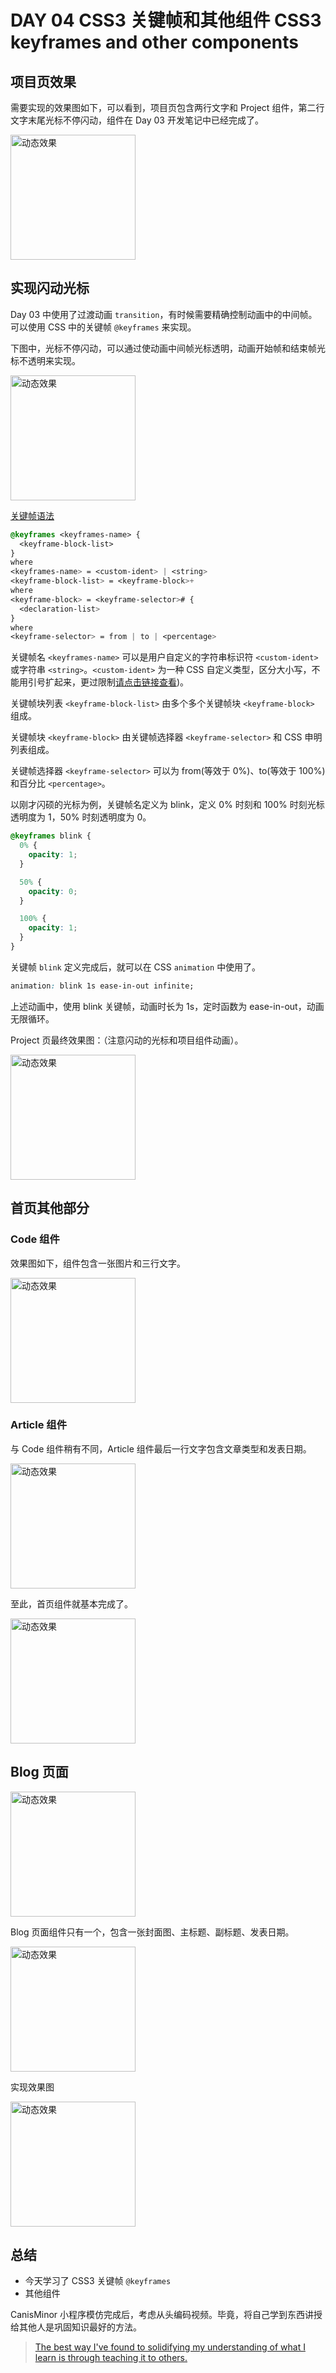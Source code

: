 # DAY 04 CSS3 关键帧和其他组件 CSS3 keyframes and other components

## 项目页效果

需要实现的效果图如下，可以看到，项目页包含两行文字和 Project 组件，第二行文字末尾光标不停闪动，组件在 Day 03 开发笔记中已经完成了。

<img src="https://person-blog-1255441669.cos.ap-beijing.myqcloud.com/images/20191118215259.jpeg" width = "200px" alt="动态效果" align=center />

## 实现闪动光标

Day 03 中使用了过渡动画 `transition`，有时候需要精确控制动画中的中间帧。可以使用 CSS 中的关键帧 `@keyframes` 来实现。

下图中，光标不停闪动，可以通过使动画中间帧光标透明，动画开始帧和结束帧光标不透明来实现。

<img src="https://person-blog-1255441669.cos.ap-beijing.myqcloud.com/images/20191118223206.gif" width = "200px" alt="动态效果" align=center />

[关键帧语法](https://developer.mozilla.org/zh-CN/docs/Web/CSS/@keyframes)

```css
@keyframes <keyframes-name> {
  <keyframe-block-list>
}
where
<keyframes-name> = <custom-ident> | <string>
<keyframe-block-list> = <keyframe-block>+
where
<keyframe-block> = <keyframe-selector># {
  <declaration-list>
}
where
<keyframe-selector> = from | to | <percentage>
```

关键帧名 `<keyframes-name>` 可以是用户自定义的字符串标识符 `<custom-ident>` 或字符串 `<string>`。`<custom-ident>` 为一种 CSS 自定义类型，区分大小写，不能用引号扩起来，更过限制[请点击链接查看](https://developer.mozilla.org/zh-CN/docs/Web/CSS/custom-ident))。

关键帧块列表 `<keyframe-block-list>` 由多个多个关键帧块 `<keyframe-block>` 组成。

关键帧块 `<keyframe-block>` 由关键帧选择器 `<keyframe-selector>` 和 CSS 申明列表组成。

关键帧选择器 `<keyframe-selector>` 可以为 from(等效于 0%)、to(等效于 100%)和百分比 `<percentage>`。

以刚才闪硕的光标为例，关键帧名定义为 blink，定义 0% 时刻和 100% 时刻光标透明度为 1，50% 时刻透明度为 0。

```css
@keyframes blink {
  0% {
    opacity: 1;
  }

  50% {
    opacity: 0;
  }

  100% {
    opacity: 1;
  }
}
```

关键帧 `blink` 定义完成后，就可以在 CSS `animation` 中使用了。

```css
animation: blink 1s ease-in-out infinite;
```

上述动画中，使用 blink 关键帧，动画时长为 1s，定时函数为 ease-in-out，动画无限循环。

Project 页最终效果图：（注意闪动的光标和项目组件动画）。

<img src="https://person-blog-1255441669.cos.ap-beijing.myqcloud.com/images/20191118232420.gif" width = "200px" alt="动态效果" align=center />

## 首页其他部分

### Code 组件

效果图如下，组件包含一张图片和三行文字。

<img src="https://person-blog-1255441669.cos.ap-beijing.myqcloud.com/images/20191118155058.jpeg" width = "200px" alt="动态效果" align=center />

### Article 组件

与 Code 组件稍有不同，Article 组件最后一行文字包含文章类型和发表日期。

<img src="https://person-blog-1255441669.cos.ap-beijing.myqcloud.com/images/20191118165835.jpeg" width = "200px" alt="动态效果" align=center />

至此，首页组件就基本完成了。

<img src="https://person-blog-1255441669.cos.ap-beijing.myqcloud.com/images/20191118172948.gif" width = "200px" alt="动态效果" align=center />

## Blog 页面

<img src="https://person-blog-1255441669.cos.ap-beijing.myqcloud.com/images/20191118173449.jpeg" width = "200px" alt="动态效果" align=center />

Blog 页面组件只有一个，包含一张封面图、主标题、副标题、发表日期。

<img src="https://person-blog-1255441669.cos.ap-beijing.myqcloud.com/images/20191118173723.jpeg" width = "200px" alt="动态效果" align=center />

实现效果图

<img src="https://person-blog-1255441669.cos.ap-beijing.myqcloud.com/images/20191118214811.jpeg" width = "200px" alt="动态效果" align=center />

## 总结

- 今天学习了 CSS3 关键帧 `@keyframes`
- 其他组件

CanisMinor 小程序模仿完成后，考虑从头编码视频。毕竟，将自己学到东西讲授给其他人是巩固知识最好的方法。

> [The best way I've found to solidifying my understanding of what I learn is through teaching it to others.](https://www.youtube.com/watch?v=-qPh6I2hfjw&feature=youtu.be&list=PLV5CVI1eNcJgNqzNwcs4UKrlJdhfDjshf)
